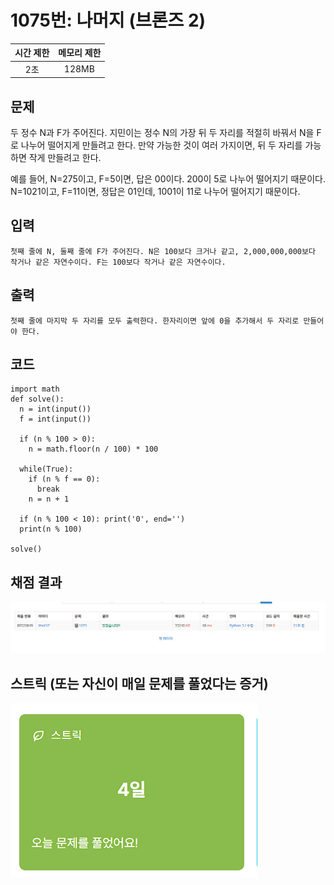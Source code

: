# 1075번: 나머지 (브론즈 2)

| 시간 제한 | 메모리 제한 |
| :-------: | :---------: |
|    2초    |    128MB    |

## 문제

두 정수 N과 F가 주어진다. 지민이는 정수 N의 가장 뒤 두 자리를 적절히 바꿔서 N을 F로 나누어 떨어지게 만들려고 한다. 만약 가능한 것이 여러 가지이면, 뒤 두 자리를 가능하면 작게 만들려고 한다.

예를 들어, N=275이고, F=5이면, 답은 00이다. 200이 5로 나누어 떨어지기 때문이다. N=1021이고, F=11이면, 정답은 01인데, 1001이 11로 나누어 떨어지기 때문이다.

## 입력

```
첫째 줄에 N, 둘째 줄에 F가 주어진다. N은 100보다 크거나 같고, 2,000,000,000보다 작거나 같은 자연수이다. F는 100보다 작거나 같은 자연수이다.
```

## 출력

```
첫째 줄에 마지막 두 자리를 모두 출력한다. 한자리이면 앞에 0을 추가해서 두 자리로 만들어야 한다.
```

## 코드

```
import math
def solve():
  n = int(input())
  f = int(input())

  if (n % 100 > 0):
    n = math.floor(n / 100) * 100

  while(True):
    if (n % f == 0):
      break
    n = n + 1

  if (n % 100 < 10): print('0', end='')
  print(n % 100)

solve()
```

## 채점 결과

![alt text](image.png)

## 스트릭 (또는 자신이 매일 문제를 풀었다는 증거)

![alt text](image-1.png)
